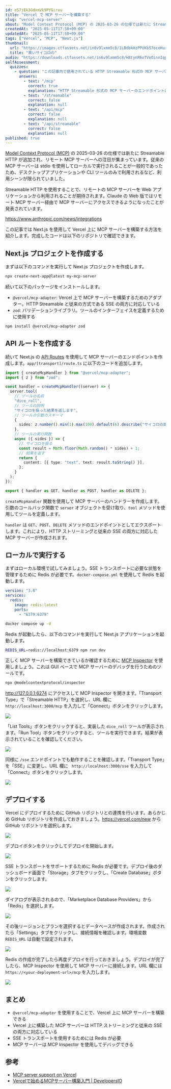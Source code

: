 ```yaml
---
id: eS7jEk3GdxmVk9PYGiruu
title: "Vercel で MCP サーバーを構築する"
slug: "vercel-mcp-server"
about: "Model Context Protocol (MCP) の 2025-03-26 の仕様では新たに Streamable HTTP が追加され、リモート MCP サーバーへの注目が集まっています。この記事では Next.js を使用して Vercel 上に MCP サーバーを構築する方法を紹介します。"
createdAt: "2025-05-11T17:50+09:00"
updatedAt: "2025-05-11T17:50+09:00"
tags: ["Vercel", "MCP", "Next.js"]
thumbnail:
  url: "https://images.ctfassets.net/in6v9lxmm5c8/1LBdbkHzPPUKbS7oceHuxZ/6eb391e6aa08ce8e1ff7fd40b2630b7b/game_dice_illust_2692-768x550.png"
  title: "黒いサイコロの"
audio: "https://downloads.ctfassets.net/in6v9lxmm5c8/kBtynR6oTVoOinnIqpNzo/345a629058e022f154151105e0c83ccc/Vercel%E4%B8%8A%E3%81%AEMCP%E3%82%B5%E3%83%BC%E3%83%90%E3%83%BC%E6%A7%8B%E7%AF%89.wav"
selfAssessment:
  quizzes:
    - question: "この記事内で使用されている HTTP Streamable 形式の MCP サーバーのエンドポイントはどれですか？"
      answers:
        - text: "/mcp"
          correct: true
          explanation: "HTTP Streamable 形式の MCP サーバーのエンドポイントはデフォルトで /mcp です。これは createMcpHandler() のオプションで変更することもできます。"
        - text: "/streamable"
          correct: false
          explanation: null
        - text: "/api/mcp"
          correct: false
          explanation: null
        - text: "/api/streamable"
          correct: false
          explanation: null
published: true
---
```

[Model Context Protocol (MCP)](https://modelcontextprotocol.io/introduction) の 2025-03-26 の仕様では新たに Streamable HTTP が追加され、リモート MCP サーバーへの注目が集まっています。従来の MCP サーバーは stdio を使用してローカルで実行されることが一般的であったため、デスクトップアプリケーションや CLI ツールのみで利用されるなど、利用シーンが限られていました。

Streamable HTTP を使用することで、リモートの MCP サーバーを Web アプリケーションから利用されることが期待されます。Claude の Web 版ではリモート MCP サーバー経由で MCP サーバーにアクセスできるようになったことが発表されています。

https://www.anthropic.com/news/integrations

この記事では Next.js を使用して Vercel 上に MCP サーバーを構築する方法を紹介します。完成したコードは以下のリポジトリで確認できます。

## Next.js プロジェクトを作成する

まずは以下のコマンドを実行して Next.js プロジェクトを作成します。

```bash
npx create-next-app@latest my-mcp-server
```

続いて以下のパッケージをインストールします。

- `@vercel/mcp-adapter`: Vercel 上で MCP サーバーを構築するためのアダプター。HTTP Streamable と従来の方式である SSE の両方に対応している
- `zod`: バリデーションライブラリ。ツールのインターフェイスを定義するために使用する

```bash
npm install @vercel/mcp-adapter zod
```

## API ルートを作成する

続いて Next.js の [API Routes](https://nextjs.org/docs/pages/building-your-application/routing/api-routes) を使用して MCP サーバーのエンドポイントを作成します。`app/[transport]/route.ts` に以下のコードを追加します。

```ts:app/[transport]/route.ts
import { createMcpHandler } from "@vercel/mcp-adapter";
import { z } from "zod";

const handler = createMcpHandler((server) => {
  server.tool(
    // ツールの名前
    "dice_roll",
    // ツールの説明
    "サイコロを振った結果を返します",
    // ツールの引数のスキーマ
    {
      sides: z.number().min(1).max(100).default(6).describe("サイコロの面の数"),
    },
    // ツールの実行関数
    async ({ sides }) => {
      // サイコロを振る
      const result = Math.floor(Math.random() * sides) + 1;
      // 結果を返す
      return {
        content: [{ type: "text", text: result.toString() }],
      };
    }
  );
});

export { handler as GET, handler as POST, handler as DELETE };
```

`createMcpHandler` 関数を使用して MCP サーバーのハンドラーを作成します。引数のコールバック関数で `server` オブジェクトを受け取り、`tool` メソッドを使用してツールを定義します。

`handler` は `GET`、`POST`、`DELETE` メソッドのエンドポイントとしてエクスポートします。これにより、HTTP ストリーミングと従来の SSE の両方に対応した MCP サーバーが作成されます。



## ローカルで実行する

まずはローカル環境で試してみましょう。SSE トランスポートに必要な状態を管理するために Redis が必要です。`docker-compose.yml` を使用して Redis を起動します。

```yaml:docker-compose.yml
version: "3.8"
services:
  redis:
    image: redis:latest
    ports:
      - "6379:6379"
```

```bash
docker compose up -d
```

Redis が起動したら、以下のコマンドを実行して Next.js アプリケーションを起動します。

```bash
REDIS_URL=redis://localhost:6379 npm run dev
```

正しく MCP サーバーを構築できているか確認するために [MCP Inspector](https://github.com/modelcontextprotocol/inspector) を使用しましょう。これは GUI ベースで MCP サーバーのデバッグを行うためのツールです。

```bash
npx @modelcontextprotocol/inspector
```

http://127.0.0.1:6274 にアクセスして MCP Inspector を開きます。「Transport Type」で「Streamable HTTP」を選択し、URL 欄に `http://localhost:3000/mcp` を入力して「Connect」ボタンをクリックします。

![](https://images.ctfassets.net/in6v9lxmm5c8/5tzUWfUpaViC37h4i3RPua/af93fdda3340aaf35987e08321e0c97b/%E3%82%B9%E3%82%AF%E3%83%AA%E3%83%BC%E3%83%B3%E3%82%B7%E3%83%A7%E3%83%83%E3%83%88_2025-05-11_18.34.21.png)

「List Tools」ボタンをクリックすると、実装した `dice_roll` ツールが表示されます。「Run Tool」ボタンをクリックすると、ツールを実行できます。結果が表示されていることを確認してください。

![](https://images.ctfassets.net/in6v9lxmm5c8/6Qlm9gedAp9SgOk21PCmWj/713412846b3763ffc4248db06d9af726/%E3%82%B9%E3%82%AF%E3%83%AA%E3%83%BC%E3%83%B3%E3%82%B7%E3%83%A7%E3%83%83%E3%83%88_2025-05-11_18.36.03.png)

同様に `/sse` エンドポイントでも動作することを確認します。「Transport Type」を「SSE」に変更し、URL 欄に ` http://localhost:3000/sse` を入力して「Connect」ボタンをクリックします。

![](https://images.ctfassets.net/in6v9lxmm5c8/2jrGBxCMCaoWzUdiByke60/000e4c56c7159b1908162869be778346/%E3%82%B9%E3%82%AF%E3%83%AA%E3%83%BC%E3%83%B3%E3%82%B7%E3%83%A7%E3%83%83%E3%83%88_2025-05-11_18.37.38.png)

## デプロイする

Vercel にデプロイするために GitHub リポジトリとの連携を行います。あらかじめ GitHub リポジトリを作成しておきましょう。https://vercel.com/new から GitHub リポジトリを選択します。

![](https://images.ctfassets.net/in6v9lxmm5c8/3HhSrfOqNccfAzbxJblS06/f10e72437b803bc59e5bb4fde6e8d285/%E3%82%B9%E3%82%AF%E3%83%AA%E3%83%BC%E3%83%B3%E3%82%B7%E3%83%A7%E3%83%83%E3%83%88_2025-05-11_18.44.59.png)

デプロイボタンをクリックしてデプロイを開始します。

![](https://images.ctfassets.net/in6v9lxmm5c8/6Vr1OmcukZt5tk0N63qQKm/c36fec55c273dd5649c5a20381521c8e/%E3%82%B9%E3%82%AF%E3%83%AA%E3%83%BC%E3%83%B3%E3%82%B7%E3%83%A7%E3%83%83%E3%83%88_2025-05-11_18.47.04.png)

SSE トランスポートをサポートするために Redis が必要です。デプロイ後のダッシュボード画面で「Storage」タブをクリックし、「Create Database」ボタンをクリックします。

![](https://images.ctfassets.net/in6v9lxmm5c8/3Dy7mHA07KTvxo2GX0XHDs/bc704b690a622f86bc45bf0c91f14613/%E3%82%B9%E3%82%AF%E3%83%AA%E3%83%BC%E3%83%B3%E3%82%B7%E3%83%A7%E3%83%83%E3%83%88_2025-05-11_18.51.18.png)

ダイアログが表示されるので、「Marketplace Database Providers」から「Redis」を選択します。

![](https://images.ctfassets.net/in6v9lxmm5c8/6EKwtomVXtfkdXYI6tgTOZ/0fe800340eff6bbf124f13f60dedcfb0/%E3%82%B9%E3%82%AF%E3%83%AA%E3%83%BC%E3%83%B3%E3%82%B7%E3%83%A7%E3%83%83%E3%83%88_2025-05-11_18.52.39.png)

その後リージョンとプランを選択するとデータベースが作成されます。作成されたら「Settings」タブをクリックし、接続情報を確認します。環境変数 `REDIS_URL` は自動で設定されます。

![](https://images.ctfassets.net/in6v9lxmm5c8/5DNo3f8ii7G2NP7cHGnmPW/1007310fb120dac56ce381eba7334ad9/%E3%82%B9%E3%82%AF%E3%83%AA%E3%83%BC%E3%83%B3%E3%82%B7%E3%83%A7%E3%83%83%E3%83%88_2025-05-11_18.54.52.png)

Redis の作成が完了したら再度デプロイを行っておきましょう。デプロイが完了したら、MCP Inspector を使用して MCP サーバーに接続します。URL 欄には `https://<your-deployment-url>/mcp` を入力します。

![](https://images.ctfassets.net/in6v9lxmm5c8/7pw81Nz1ZsPVBh59u2Th8G/e970a48d7989383ea117de04b5790711/%E3%82%B9%E3%82%AF%E3%83%AA%E3%83%BC%E3%83%B3%E3%82%B7%E3%83%A7%E3%83%83%E3%83%88_2025-05-11_19.06.45.png)

## まとめ

- `@vercel/mcp-adapter` を使用することで、Vercel 上に MCP サーバーを構築できる
- Vercel 上に構築した MCP サーバーは HTTP ストリーミングと従来の SSE の両方に対応している
- SSE トランスポートを使用するためには Redis が必要
- MCP サーバーは MCP Inspector を使用してデバッグできる

## 参考

- [MCP server support on Vercel](https://vercel.com/changelog/mcp-server-support-on-vercel)
- [Vercelで始めるMCPサーバー構築入門 | DevelopersIO](https://dev.classmethod.jp/articles/mcp-server-on-vercel/)

